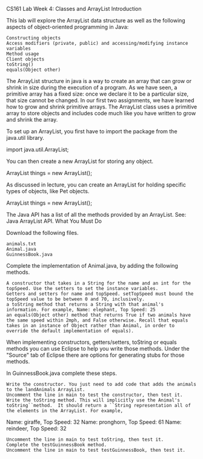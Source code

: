 
CS161 Lab Week 4: Classes and ArrayList
Introduction

This lab will explore the ArrayList data structure as well as the following aspects of object-oriented programming in Java:

    Constructing objects
    Access modifiers (private, public) and accessing/modifying instance variables
    Method usage
    Client objects
    toString()
    equals(Object other)

The ArrayList structure in java is a way to create an array that can grow or shrink in size during the execution of a program. As we have seen, a primitive array has a fixed size: once we declare it to be a particular size, that size cannot be changed. In our first two assignments, we have learned how to grow and shrink primitive arrays. The ArrayList class uses a primitive array to store objects and includes code much like you have written to grow and shrink the array.

To set up an ArrayList, you first have to import the package from the java.util library.

import java.util.ArrayList;

You can then create a new ArrayList for storing any object.

ArrayList things = new ArrayList();

As discussed in lecture, you can create an ArrayList for holding specific types of objects, like Pet objects.

ArrayList<Pet> things = new ArrayList<Pet>();

The Java API has a list of all the methods provided by an ArrayList. See: Java ArrayList API.
What You Must Do

Download the following files.

    animals.txt
    Animal.java
    GuinnessBook.java

Complete the implementation of Animal.java, by adding the following methods.

    A constructor that takes in a String for the name and an int for the topSpeed. Use the setters to set the instance variables.
    Getters and setters for name and topSpeed. setTopSpeed must bound the topSpeed value to be between 0 and 70, inclusively.
    a toString method that returns a String with that animal's information. For example, Name: elephant, Top Speed: 25
    an equals(Object other) method that returns True if two animals have the same speed within 2mph, and False otherwise. Recall that equals takes in an instance of Object rather than Animal, in order to override the default implementation of equals).

When implementing constructors, getters/setters, toString or equals methods you can use Eclipse to help you write those methods. Under the "Source" tab of Eclipse there are options for generating stubs for those methods.

In GuinnessBook.java complete these steps.

    Write the constructor. You just need to add code that adds the animals to the landAnimals ArrayList.
    Uncomment the line in main to test the constructor, then test it.
    Write the toString method. This will implicitly use the Animal's toString``method.  It should return a ``String representation all of the elements in the ArrayList. For example,

Name: giraffe, Top Speed: 32
Name: pronghorn, Top Speed: 61
Name: reindeer, Top Speed: 32

    Uncomment the line in main to test toString, then test it.
    Complete the testGuinnessBook method.
    Uncomment the line in main to test testGuinnessBook, then test it.


